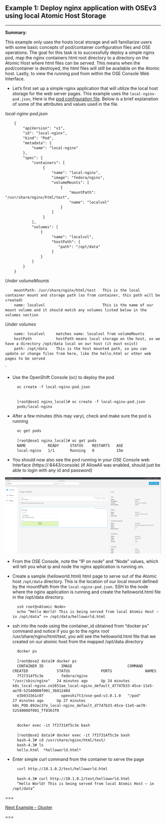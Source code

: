 ## Example 1: Deploy nginx application with OSEv3 using local Atomic Host Storage
---


**Summary**:

This example only uses the hosts local storage and will familiarize users with some basic concepts of pod/container configuration files and OSE operations.  The goal for this task is to successfully deploy a simple nginx pod, map the nginx containers html root directory to a directory on the Atomic Host where html files can be served.  This means when the pod/container is destroyed, the html files will still be available on the Atomic host.  Lastly, to view the running pod from within the OSE Console Web Interface.

- Let’s first set up a simple nginx application that will utilize the local host storage for the web server pages.  This example uses the `local-nginx-pod.json`, Here is the [pod configuration file](local-nginx-pod.json).  Below is a brief explanation of some of the attributes and values used in the file.


*local-nginx-pod.json*

        {
            "apiVersion": "v1",
            "id": "local-nginx",
            "kind": "Pod",
            "metadata": {
                "name": "local-nginx"
            },
            "spec": {
                "containers": [
                     {
                         "name": "local-nginx",
                         "image": "fedora/nginx",
                         "volumeMounts": [
                             {
                                 "mountPath": "/usr/share/nginx/html/test",
                                 "name": "localvol"
                             }
                         ]
                     }
                ],
                "volumes": [
                    {
                         "name": "localvol",
                         "hostPath": {
                            "path": "/opt/data"
                         }
                    }
                ]
            }
        }





_Under volumeMounts_

        mountPath: /usr/share/nginx/html/test   This is the local container mount and storage path (so from container, this path will be created)
        name: localvol                          This is the name of our mount volume and it should match any volumes listed below in the volumes section


_Under volumes_

        name: localvol     matches name: localvol from volumeMounts
        hostPath           hostPath means local storage on the host, so we have a directory /opt/data local on our host (it must exist)
        path: /opt/data    This is the host mounted path, so you can update or change files from here, like the hello.html or other web pages to be served

`

- Use the OpenShift Console (oc) to deploy the pod


        oc create -f local-nginx-pod.json


        [root@ose1 nginx_local]# oc create -f local-nginx-pod.json
        pods/local-nginx

- After a few minutes (this may vary), check and make sure the pod is running

        oc get pods

        [root@ose1 nginx_local]# oc get pods
        NAME          READY     STATUS    RESTARTS   AGE
        local-nginx   1/1       Running   0          15m


- You should now also see the pod running in your OSE Console web Interface  (https://<your master host>:8443/console)  (if AllowAll was enabled, should just be able to login with any id and password)

![OSE nginx](./images/example1_ose_local.png)


- From the OSE Console, note the “IP on node” and “Node” values, which will tell you what ip and node the nginx application is running on.


- Create a sample (helloworld.html) html page to serve out of the Atomic host `/opt/data` directory.  This is the location of our local mount defined by the mountPath from the `local-nginx-pod.json`.  SSH to the node where the nginx application is running and create the helloworld.html file in the /opt/data directory.

        ssh root@<Atomic Node>
        echo “Hello World! This is being served from local Atomic Host – in /opt/data” >> /opt/data/helloworld.html


- ssh into the node using the container_id obtained from “docker ps” command and notice if you go to the nginx root /usr/share/nginx/html/test, you will see the helloworld.html file that we created on our atomic host from the mapped /opt/data directory

        docker ps

        [root@ose2 data]# docker ps
        CONTAINER ID        IMAGE                         COMMAND             CREATED             STATUS              PORTS               NAMES
        7f27314f5c3e        fedora/nginx                  "/usr/sbin/nginx"   24 minutes ago      Up 24 minutes                           k8s_local-nginx.ce2651ae_local-nginx_default_d7747b33-45ce-11e5-ae70-52540008f001_3b81240d
        e3b931561c07        openshift3/ose-pod:v3.0.1.0   "/pod"              27 minutes ago      Up 27 minutes                           k8s_POD.892ec37e_local-nginx_default_d7747b33-45ce-11e5-ae70-52540008f001_ff8363f0


        docker exec -it 7f27314f5c3e bash

        [root@ose2 data]# docker exec -it 7f27314f5c3e bash
        bash-4.3# cd /usr/share/nginx/html/test/
        bash-4.3# ls
        hello.html  *helloworld.html*


- Enter simple curl command from the container to serve the page

        curl http://10.1.0.2/test/helloworld.html

        bash-4.3# curl http://10.1.0.2/test/helloworld.html
        “Hello World! This is being served from local Atomic Host – in /opt/data”

===

[Next Example - Gluster](../gluster-examples)

===



